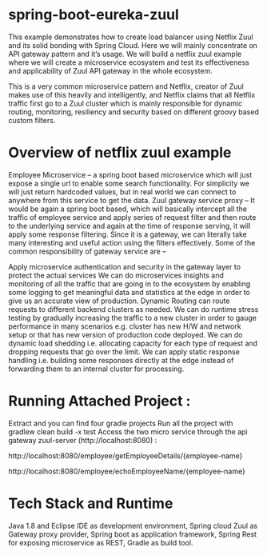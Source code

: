 # spring-boot-eureka-zuul
This example demonstrates how to create load balancer using Netflix Zuul and its solid bonding with Spring Cloud. Here we will mainly concentrate on API gateway pattern and it’s usage. We will build a netflix zuul example where we will create a microservice ecosystem and test its effectiveness and applicability of Zuul API gateway in the whole ecosystem.

This is a very common microservice pattern and Netflix, creator of Zuul makes use of this heavily and intelligently, and Netflix claims that all Netflix traffic first go to a Zuul cluster which is mainly responsible for dynamic routing, monitoring, resiliency and security based on different groovy based custom filters.

# Overview of netflix zuul example

Employee Microservice – a spring boot based microservice which will just expose a single url to enable some search functionality. For simplicity we will just return hardcoded values, but in real world we can connect to anywhere from this service to get the data.
Zuul gateway service proxy – It would be again a spring boot based, which will basically intercept all the traffic of employee service and apply series of request filter and then route to the underlying service and again at the time of response serving, it will apply some response filtering. Since it is a gateway, we can literally take many interesting and useful action using the filters effectively.
Some of the common responsibility of gateway service are –

Apply microservice authentication and security in the gateway layer to protect the actual services
We can do microservices insights and monitoring of all the traffic that are going in to the ecosystem by enabling some logging to get meaningful data and statistics at the edge in order to give us an accurate view of production.
Dynamic Routing can route requests to different backend clusters as needed.
We can do runtime stress testing by gradually increasing the traffic to a new cluster in order to gauge performance in many scenarios e.g. cluster has new H/W and network setup or that has new version of production code deployed.
We can do dynamic load shedding i.e. allocating capacity for each type of request and dropping requests that go over the limit.
We can apply static response handling i.e. building some responses directly at the edge instead of forwarding them to an internal cluster for processing.

# Running Attached Project :

Extract and you can find four gradle projects
Run all the project with gradlew clean build -x test
Access the two micro service through the api gateway zuul-server (http://localhost:8080) :

http://localhost:8080/employee/getEmployeeDetails/{employee-name}

http://localhost:8080/employee/echoEmployeeName/{employee-name}

# Tech Stack and Runtime
Java 1.8 and Eclipse IDE as development environment,
Spring cloud Zuul as Gateway proxy provider,
Spring boot as application framework,
Spring Rest for exposing microservice as REST,
Gradle as build tool.
